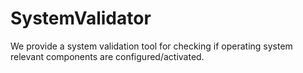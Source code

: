 # SystemValidator
We provide a system validation tool for checking if operating system relevant components are configured/activated.
